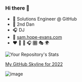 ### Hi there 👋

<!--
**futuredesignUK/futuredesignUK** is a ✨ _special_ ✨ repository because its `README.md` (this file) appears on your GitHub profile.
https://www.makeuseof.com/badges-that-will-supercharge-your-github-repository/#:~:text=The%20GitHub%20Stats%20badge%20demonstrates,date%20with%20the%20saved%20repository
https://docs.github.com/en/account-and-profile/setting-up-and-managing-your-github-profile/managing-contribution-graphs-on-your-profile/viewing-contributions-on-your-profile
-->

- :ninja: Solutions Engineer @ GitHub
- 🥋 2nd Dan
- 🎧 DJ
- 💬 [sam.hope-evans.com](https://sam.hope-evans.com/)
- ❤️ :martial_arts_uniform: 🥊 🎧 :control_knobs: :performing_arts: :earth_africa:

![Your Repository's Stats](https://github-readme-stats.vercel.app/api?username=futuredesignUK&show_icons=true)

[My GitHub Skyline for 2022](https://skyline.github.com/futuredesignuk/2022)

![image](https://user-images.githubusercontent.com/19208973/151967832-0273ef50-45c8-4433-8f64-e1624b6e1bbe.png)

<!--
![Your Repository's Stats](https://github-readme-stats.vercel.app/api/top-langs/?username=futuredesignUK&theme=blue-green)

-->




